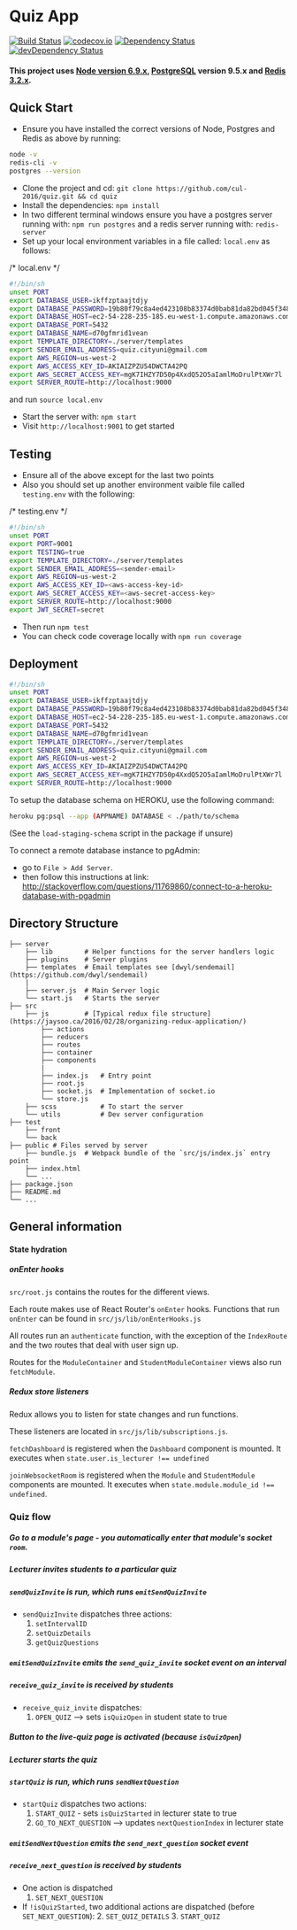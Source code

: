 # Quiz App

[![Build Status](https://circleci.com/gh/cul-2016/quiz.png?style=shield)](https://circleci.com/gh/cul-2016/quiz)
[![codecov.io](https://codecov.io/github/cul-2016/quiz/coverage.svg?branch=staging)](https://codecov.io/gh/cul-2016/quiz/branch/staging)
[![Dependency Status](https://david-dm.org/cul-2016/quiz.svg)](https://david-dm.org/cul-2016/quiz)
[![devDependency Status](https://david-dm.org/cul-2016/quiz/dev-status.svg)](https://david-dm.org/cul-2016/quiz#info=devDependencies)

#### This project uses [Node version 6.9.x](https://nodejs.org/en/), [PostgreSQL](https://www.postgresql.org/) version 9.5.x and [Redis 3.2.x](https://redis.io/).

## Quick Start

 - Ensure you have installed the correct versions of Node, Postgres and Redis as above by running:
```bash
node -v
redis-cli -v
postgres --version
```
 - Clone the project and cd: `git clone https://github.com/cul-2016/quiz.git && cd quiz`
 - Install the dependencies: `npm install`
 - In two different terminal windows ensure you have a postgres server running with:
 `npm run postgres` and a redis server running with: `redis-server`
 - Set up your local environment variables in a file called: `local.env` as follows:
 
/* local.env */ 
```bash
#!/bin/sh
unset PORT
export DATABASE_USER=ikffzptaajtdjy
export DATABASE_PASSWORD=19b80f79c8a4ed423108b83374d0bab81da82bd045f3484c1411075fd102b4fe
export DATABASE_HOST=ec2-54-228-235-185.eu-west-1.compute.amazonaws.com
export DATABASE_PORT=5432
export DATABASE_NAME=d70gfmrid1vean
export TEMPLATE_DIRECTORY=./server/templates
export SENDER_EMAIL_ADDRESS=quiz.cityuni@gmail.com
export AWS_REGION=us-west-2
export AWS_ACCESS_KEY_ID=AKIAIZPZU54DWCTA42PQ
export AWS_SECRET_ACCESS_KEY=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
export SERVER_ROUTE=http://localhost:9000
```
and run `source local.env`
 - Start the server with: `npm start`
 - Visit `http://localhost:9001` to get started
 
## Testing
 
 - Ensure all of the above except for the last two points
 - Also you should set up another environment vaible file called `testing.env` with the following:
 
 /* testing.env */
 ```bash
#!/bin/sh
unset PORT
export PORT=9001
export TESTING=true
export TEMPLATE_DIRECTORY=./server/templates
export SENDER_EMAIL_ADDRESS=<sender-email>
export AWS_REGION=us-west-2
export AWS_ACCESS_KEY_ID=<aws-access-key-id>
export AWS_SECRET_ACCESS_KEY=<aws-secret-access-key>
export SERVER_ROUTE=http://localhost:9000
export JWT_SECRET=secret
```
 - Then run `npm test`
 - You can check code coverage locally with `npm run coverage`
 
## Deployment
 
```bash
#!/bin/sh
unset PORT
export DATABASE_USER=ikffzptaajtdjy
export DATABASE_PASSWORD=19b80f79c8a4ed423108b83374d0bab81da82bd045f3484c1411075fd102b4fe
export DATABASE_HOST=ec2-54-228-235-185.eu-west-1.compute.amazonaws.com
export DATABASE_PORT=5432
export DATABASE_NAME=d70gfmrid1vean
export TEMPLATE_DIRECTORY=./server/templates
export SENDER_EMAIL_ADDRESS=quiz.cityuni@gmail.com
export AWS_REGION=us-west-2
export AWS_ACCESS_KEY_ID=AKIAIZPZU54DWCTA42PQ
export AWS_SECRET_ACCESS_KEY=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
export SERVER_ROUTE=http://localhost:9000
```

To setup the database schema on HEROKU, use the following command:
```bash
heroku pg:psql --app (APPNAME) DATABASE < ./path/to/schema
```
(See the `load-staging-schema` script in the package if unsure)

To connect a remote database instance to pgAdmin:
- go to `File > Add Server`.
- then follow this instructions at link: http://stackoverflow.com/questions/11769860/connect-to-a-heroku-database-with-pgadmin

## Directory Structure
```
├── server
    ├── lib        # Helper functions for the server handlers logic
    ├── plugins    # Server plugins
    ├── templates  # Email templates see [dwyl/sendemail](https://github.com/dwyl/sendemail)
    |
    ├── server.js  # Main Server logic
    └── start.js   # Starts the server
├── src
    ├── js         # [Typical redux file structure](https://jaysoo.ca/2016/02/28/organizing-redux-application/)
        ├── actions
        ├── reducers
        ├── routes
        ├── container
        ├── components
        |
        ├── index.js   # Entry point
        ├── root.js
        ├── socket.js  # Implementation of socket.io
        └── store.js
    ├── scss           # To start the server
    └── utils          # Dev server configuration
├── test
    ├── front
    └── back
├── public # Files served by server
    ├── bundle.js  # Webpack bundle of the `src/js/index.js` entry point
    ├── index.html
    └── ...
├── package.json
├── README.md
└── ...
```

## General information

#### State hydration

##### onEnter hooks
`src/root.js` contains the routes for the different views.

Each route makes use of React Router's `onEnter` hooks.  Functions that run `onEnter` can be found in `src/js/lib/onEnterHooks.js`

All routes run an `authenticate` function, with the exception of the `IndexRoute` and the two routes that deal with user sign up.

Routes for the `ModuleContainer` and `StudentModuleContainer` views also run `fetchModule`.


##### Redux store listeners
Redux allows you to listen for state changes and run functions.

These listeners are located in `src/js/lib/subscriptions.js`.

`fetchDashboard` is registered when the `Dashboard` component is mounted.  It executes when `state.user.is_lecturer !== undefined`

`joinWebsocketRoom` is registered when the `Module` and `StudentModule` components are mounted.  It executes when `state.module.module_id !== undefined`.

### Quiz flow
##### Go to a module's page - you automatically enter that module's socket `room`.

##### Lecturer invites students to a particular quiz

##### `sendQuizInvite` is run, which runs `emitSendQuizInvite`
* `sendQuizInvite` dispatches three actions:
    1. `setIntervalID`
    2. `setQuizDetails`
    3. `getQuizQuestions`

##### `emitSendQuizInvite` emits the `send_quiz_invite` socket event on an interval

##### `receive_quiz_invite` is received by students
* `receive_quiz_invite` dispatches:
    1. `OPEN_QUIZ` --> sets `isQuizOpen` in student state to true

##### Button to the live-quiz page is activated (because `isQuizOpen`)

##### Lecturer starts the quiz

##### `startQuiz` is run, which runs `sendNextQuestion`
* `startQuiz` dispatches two actions:
    1. `START_QUIZ` - sets `isQuizStarted` in lecturer state to true
    2. `GO_TO_NEXT_QUESTION` --> updates `nextQuestionIndex` in lecturer state

##### `emitSendNextQuestion` emits the `send_next_question` socket event

##### `receive_next_question` is received by students
* One action is dispatched
    1. `SET_NEXT_QUESTION`
*  If `!isQuizStarted`, two additional actions are dispatched (before `SET_NEXT_QUESTION`):
    2. `SET_QUIZ_DETAILS`
    3. `START_QUIZ`
